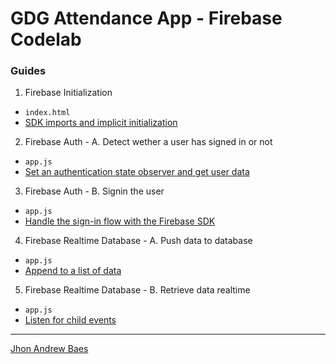 # GDG Attendance App - Firebase Codelab

### Guides

1. Firebase Initialization
  * `index.html`
  * [SDK imports and implicit initialization](https://firebase.google.com/docs/web/setup#sdk_imports_and_implicit_initialization)
2. Firebase Auth - A. Detect wether a user has signed in or not
  * `app.js`
  * [Set an authentication state observer and get user data](https://firebase.google.com/docs/auth/web/start#set_an_authentication_state_observer_and_get_user_data)
3. Firebase Auth - B. Signin the user
  * `app.js`
  * [Handle the sign-in flow with the Firebase SDK](https://firebase.google.com/docs/auth/web/google-signin#handle_the_sign-in_flow_with_the_firebase_sdk)
4. Firebase Realtime Database - A. Push data to database
  * `app.js`
  * [Append to a list of data](https://firebase.google.com/docs/database/web/lists-of-data#append_to_a_list_of_data)
5. Firebase Realtime Database - B. Retrieve data realtime
  * `app.js`
  * [Listen for child events](https://firebase.google.com/docs/database/web/lists-of-data#listen_for_child_events)

---

[Jhon Andrew Baes](https://github.com/jhon-andrew)

